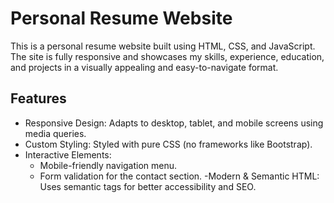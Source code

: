 # Personal Resume Website

This is a personal resume website built using HTML, CSS, and JavaScript. The site is fully responsive and showcases my skills, experience, education, and projects in a visually appealing and easy-to-navigate format.

## Features
- Responsive Design: Adapts to desktop, tablet, and mobile screens using media queries.
- Custom Styling: Styled with pure CSS (no frameworks like Bootstrap).
- Interactive Elements:
  - Mobile-friendly navigation menu.
  - Form validation for the contact section.
-Modern & Semantic HTML: Uses semantic tags for better accessibility and SEO.


